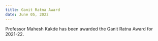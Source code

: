 ```yaml
---
title: Ganit Ratna Award
date: June 05, 2022 
---
```


Professor Mahesh Kakde has been awarded the Ganit Ratna Award for 2021-22. 
